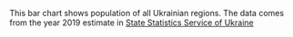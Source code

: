 This bar chart shows population of all Ukrainian regions. The data comes from the year 2019 estimate in [State Statistics Service of Ukraine](http://database.ukrcensus.gov.ua/PXWEB2007/popul_eng.htm)